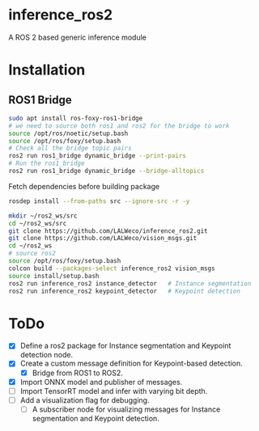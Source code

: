 # inference_ros2
A ROS 2 based generic inference module

# Installation
## ROS1 Bridge
```bash
sudo apt install ros-foxy-ros1-bridge 
# we need to source both ros1 and ros2 for the bridge to work
source /opt/ros/noetic/setup.bash 
source /opt/ros/foxy/setup.bash 
# Check all the bridge topic pairs
ros2 run ros1_bridge dynamic_bridge --print-pairs 
# Run the ros1_bridge 
ros2 run ros1_bridge dynamic_bridge --bridge-alltopics
```

Fetch dependencies before building package
```bash 
rosdep install --from-paths src --ignore-src -r -y
```

```bash
mkdir ~/ros2_ws/src
cd ~/ros2_ws/src
git clone https://github.com/LALWeco/inference_ros2.git
git clone https://github.com/LALWeco/vision_msgs.git
cd ~/ros2_ws
# source ros2
source /opt/ros/foxy/setup.bash
colcon build --packages-select inference_ros2 vision_msgs
source install/setup.bash
ros2 run inference_ros2 instance_detector   # Instance segmentation
ros2 run inference_ros2 keypoint_detector   # Keypoint detection
```

# ToDo
- [x] Define a ros2 package for Instance segmentation and Keypoint detection node.
- [x] Create a custom message definition for Keypoint-based detection.
    - [x] Bridge from ROS1 to ROS2. 
- [x] Import ONNX model and publisher of messages.
- [ ] Import TensorRT model and infer with varying bit depth. 
- [ ] Add a visualization flag for debugging.
  - [ ] A subscriber node for visualizing messages for Instance segmentation and Keypoint detection.